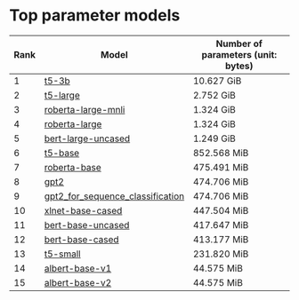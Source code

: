 # Top parameter models

| Rank | Model | Number of parameters (unit: bytes) |
| --- | --- | --- |
| 1 | <a href="t5-3b.md">t5-3b</a> | 10.627 GiB |
| 2 | <a href="t5-large.md">t5-large</a> | 2.752 GiB |
| 3 | <a href="roberta-large-mnli.md">roberta-large-mnli</a> | 1.324 GiB |
| 4 | <a href="roberta-large.md">roberta-large</a> | 1.324 GiB |
| 5 | <a href="bert-large-uncased.md">bert-large-uncased</a> | 1.249 GiB |
| 6 | <a href="t5-base.md">t5-base</a> | 852.568 MiB |
| 7 | <a href="roberta-base.md">roberta-base</a> | 475.491 MiB |
| 8 | <a href="gpt2.md">gpt2</a> | 474.706 MiB |
| 9 | <a href="gpt2_for_sequence_classification.md">gpt2_for_sequence_classification</a> | 474.706 MiB |
| 10 | <a href="xlnet-base-cased.md">xlnet-base-cased</a> | 447.504 MiB |
| 11 | <a href="bert-base-uncased.md">bert-base-uncased</a> | 417.647 MiB |
| 12 | <a href="bert-base-cased.md">bert-base-cased</a> | 413.177 MiB |
| 13 | <a href="t5-small.md">t5-small</a> | 231.820 MiB |
| 14 | <a href="albert-base-v1.md">albert-base-v1</a> | 44.575 MiB |
| 15 | <a href="albert-base-v2.md">albert-base-v2</a> | 44.575 MiB |
